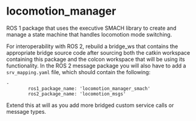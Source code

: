 # locomotion_manager

ROS 1 package that uses the executive SMACH library to create and manage a state machine that handles locomotion mode switching.

For interoperability with ROS 2, rebuild a bridge_ws that contains the appropriate bridge source code after sourcing both the catkin workspace containing this package and the colcon workspace that will be using its functionality. In the ROS 2 message package you will also have to add a `srv_mapping.yaml` file, which should contain the following:

```
-
        ros1_package_name: 'locomotion_manager_smach'
        ros2_package_name: 'locomotion_msgs'
```

Extend this at will as you add more bridged custom service calls or message types.
